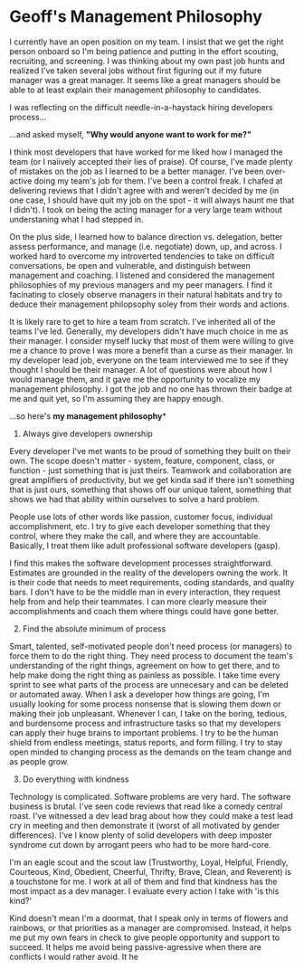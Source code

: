 # Geoff's Management Philosophy

I currently have an open position on my team.  I insist that we get the right person onboard so I'm being patience and putting in the effort scouting, recruiting, and screening.  I was thinking about my own past job hunts and realized I've taken several jobs without first figuring out if my future manager was a great manager. It seems like a great managers should be able to at least explain their management philosophy to candidates.


I was reflecting on the difficult needle-in-a-haystack hiring developers process...


...and asked myself, **"Why would anyone want to work for me?"**

I think most developers that have worked for me liked how I managed the team (or I naiively accepted their lies of praise).  Of course, I've made plenty of mistakes on the job as I learned to be a better manager.  I've been over-active doing my team's job for them.  I've been a control freak.  I chafed at delivering reviews that I didn't agree with and weren't decided by me (in one case, I should have quit my job on the spot - it will always haunt me that I didn't).  I took on being the acting manager for a very large team without understaning what I had stepped in.  

On the plus side, I  learned how to balance direction vs. delegation, better assess performance, and manage (i.e. negotiate) down, up, and across.  I worked hard to overcome my introverted tendencies to take on difficult conversations, be open and vulnerable, and distinguish between management and coaching.  I listened and considered the management philosophies of my previous managers and my peer managers.  I  find it facinating to closely observe managers in their natural habitats and try to deduce their management philopsophy soley from their words and actions.

It is likely rare to get to hire a team from scratch.  I've inherited all of the teams I've led.  Generally, my developers didn't have much choice in me as their manager.  I consider myself lucky that most of them were willing to give me a chance to prove I was more a benefit than a curse as their manager.  In my developer lead job, everyone on the team interviewed me to see if they thought I should be their manager.  A lot of questions were about how I would manage them, and it gave me the opportunity to vocalize my management philosophy.  I got the job and no one has thrown their badge at me and quit yet, so I'm assuming they are happy enough.

...so here's **my management philosophy***

1. Always give developers ownership

Every developer I've met wants to be  proud of something they built on their own. The scope doesn't matter - system, feature, component, class, or function - just something that is just theirs. Teamwork and collaboration are great amplifiers of productivity, but we get kinda sad if there isn't something that is just ours, something that shows off our unique talent, something that shows we had that ability within ourselves to solve a hard problem.  

People use lots of other words like passion, customer focus, individual accomplishment, etc.  I try to give each developer something that they control, where they make the call, and where they are accountable.  Basically, I treat them like adult professional software developers (gasp).

I find this makes the software development processes straightforward.  Estimates are grounded in the reality of the developers owning the work.  It is their code that needs to meet requirements, coding standards, and quality bars. I don't have to be the middle man in every interaction, they request help from and help their teammates.  I can more clearly measure their accomplishments and coach them where things could have gone better.

2. Find the absolute minimum of process

Smart, talented, self-motivated people don't need process (or managers) to force them to do the right thing.  They need process to document the team's understanding of the right things, agreement on how to get there, and to help make doing the right thing as painless as possible.  I take time every sprint to see what parts of the process are unnecesary and can be deleted or automated away. When I ask a developer how things are going, I'm usually looking for some process nonsense that is slowing them down or making their job unpleasant.  Whenever I can, I take on the boring, tedious, and burdensome process and infrastructure tasks so that my developers can apply their huge brains to important problems. I try to be the human shield from endless meetings, status reports, and form filling. I try to stay open minded to changing process as the demands on the team change and as people grow.

3. Do everything with kindness

Technology is complicated. Software problems are very hard. The software business is brutal.  I've seen code reviews that read like a comedy central roast.  I've witnessed a dev lead brag about how they could make a test lead cry in meeting and then demonstrate it (worst of all motivated by gender differences). I've I know plenty of solid developers with deep imposter syndrome cut down by arrogant peers who had to be more hard-core.

I'm an eagle scout and the scout law (Trustworthy, Loyal, Helpful, Friendly, Courteous, Kind, Obedient, Cheerful, Thrifty, Brave, Clean, and Reverent) is a touchstone for me.  I work at all of them and find that kindness has the most impact as a dev manager.  I evaluate every action I take with 'is this kind?'  

Kind doesn't mean I'm a doormat, that I speak only in terms of flowers and rainbows, or that priorities as a manager are compromised. Instead, it helps me put my own fears in check to give people opportunity and support to succeed.  It helps me avoid being passive-agressive when there are conflicts I would rather avoid. It he 




